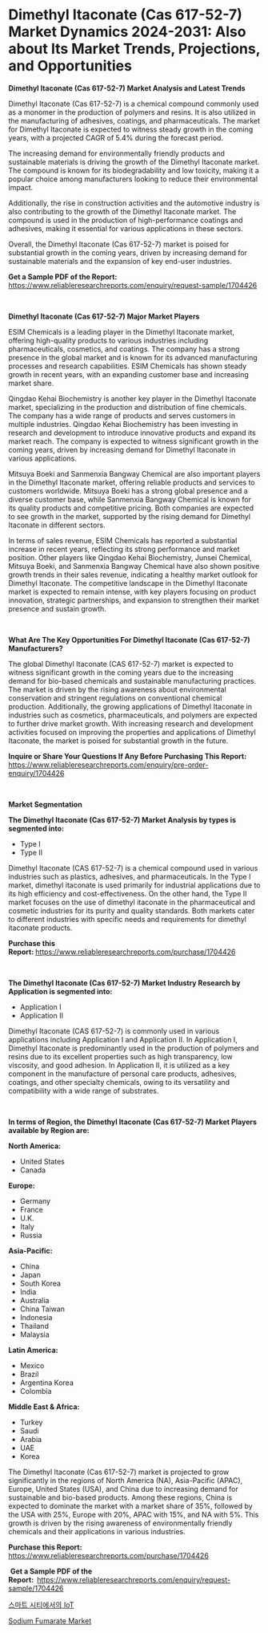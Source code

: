 <p><h1>Dimethyl Itaconate (Cas 617-52-7) Market Dynamics 2024-2031: Also about Its Market Trends, Projections, and Opportunities</h1></p><p><strong>Dimethyl Itaconate (Cas 617-52-7) Market Analysis and Latest Trends</strong></p>
<p><p>Dimethyl Itaconate (Cas 617-52-7) is a chemical compound commonly used as a monomer in the production of polymers and resins. It is also utilized in the manufacturing of adhesives, coatings, and pharmaceuticals. The market for Dimethyl Itaconate is expected to witness steady growth in the coming years, with a projected CAGR of 5.4% during the forecast period.</p><p>The increasing demand for environmentally friendly products and sustainable materials is driving the growth of the Dimethyl Itaconate market. The compound is known for its biodegradability and low toxicity, making it a popular choice among manufacturers looking to reduce their environmental impact.</p><p>Additionally, the rise in construction activities and the automotive industry is also contributing to the growth of the Dimethyl Itaconate market. The compound is used in the production of high-performance coatings and adhesives, making it essential for various applications in these sectors.</p><p>Overall, the Dimethyl Itaconate (Cas 617-52-7) market is poised for substantial growth in the coming years, driven by increasing demand for sustainable materials and the expansion of key end-user industries.</p></p>
<p><strong>Get a Sample PDF of the Report:&nbsp;</strong> <a href="https://www.reliableresearchreports.com/enquiry/request-sample/1704426">https://www.reliableresearchreports.com/enquiry/request-sample/1704426</a></p>
<p>&nbsp;</p>
<p><strong>Dimethyl Itaconate (Cas 617-52-7) Major Market Players</strong></p>
<p><p>ESIM Chemicals is a leading player in the Dimethyl Itaconate market, offering high-quality products to various industries including pharmaceuticals, cosmetics, and coatings. The company has a strong presence in the global market and is known for its advanced manufacturing processes and research capabilities. ESIM Chemicals has shown steady growth in recent years, with an expanding customer base and increasing market share.</p><p>Qingdao Kehai Biochemistry is another key player in the Dimethyl Itaconate market, specializing in the production and distribution of fine chemicals. The company has a wide range of products and serves customers in multiple industries. Qingdao Kehai Biochemistry has been investing in research and development to introduce innovative products and expand its market reach. The company is expected to witness significant growth in the coming years, driven by increasing demand for Dimethyl Itaconate in various applications.</p><p>Mitsuya Boeki and Sanmenxia Bangway Chemical are also important players in the Dimethyl Itaconate market, offering reliable products and services to customers worldwide. Mitsuya Boeki has a strong global presence and a diverse customer base, while Sanmenxia Bangway Chemical is known for its quality products and competitive pricing. Both companies are expected to see growth in the market, supported by the rising demand for Dimethyl Itaconate in different sectors.</p><p>In terms of sales revenue, ESIM Chemicals has reported a substantial increase in recent years, reflecting its strong performance and market position. Other players like Qingdao Kehai Biochemistry, Junsei Chemical, Mitsuya Boeki, and Sanmenxia Bangway Chemical have also shown positive growth trends in their sales revenue, indicating a healthy market outlook for Dimethyl Itaconate. The competitive landscape in the Dimethyl Itaconate market is expected to remain intense, with key players focusing on product innovation, strategic partnerships, and expansion to strengthen their market presence and sustain growth.</p></p>
<p>&nbsp;</p>
<p><strong>What Are The Key Opportunities For Dimethyl Itaconate (Cas 617-52-7) Manufacturers?</strong></p>
<p><p>The global Dimethyl Itaconate (CAS 617-52-7) market is expected to witness significant growth in the coming years due to the increasing demand for bio-based chemicals and sustainable manufacturing practices. The market is driven by the rising awareness about environmental conservation and stringent regulations on conventional chemical production. Additionally, the growing applications of Dimethyl Itaconate in industries such as cosmetics, pharmaceuticals, and polymers are expected to further drive market growth. With increasing research and development activities focused on improving the properties and applications of Dimethyl Itaconate, the market is poised for substantial growth in the future.</p></p>
<p><strong>Inquire or Share Your Questions If Any Before Purchasing This Report:</strong> <a href="https://www.reliableresearchreports.com/enquiry/pre-order-enquiry/1704426">https://www.reliableresearchreports.com/enquiry/pre-order-enquiry/1704426</a></p>
<p>&nbsp;</p>
<p><strong>Market Segmentation</strong></p>
<p><strong>The Dimethyl Itaconate (Cas 617-52-7) Market Analysis by types is segmented into:</strong></p>
<p><ul><li>Type I</li><li>Type II</li></ul></p>
<p><p>Dimethyl Itaconate (CAS 617-52-7) is a chemical compound used in various industries such as plastics, adhesives, and pharmaceuticals. In the Type I market, dimethyl itaconate is used primarily for industrial applications due to its high efficiency and cost-effectiveness. On the other hand, the Type II market focuses on the use of dimethyl itaconate in the pharmaceutical and cosmetic industries for its purity and quality standards. Both markets cater to different industries with specific needs and requirements for dimethyl itaconate products.</p></p>
<p><strong>Purchase this Report:&nbsp;</strong><a href="https://www.reliableresearchreports.com/purchase/1704426">https://www.reliableresearchreports.com/purchase/1704426</a></p>
<p>&nbsp;</p>
<p><strong>The Dimethyl Itaconate (Cas 617-52-7) Market Industry Research by Application is segmented into:</strong></p>
<p><ul><li>Application I</li><li>Application II</li></ul></p>
<p><p>Dimethyl Itaconate (CAS 617-52-7) is commonly used in various applications including Application I and Application II. In Application I, Dimethyl Itaconate is predominantly used in the production of polymers and resins due to its excellent properties such as high transparency, low viscosity, and good adhesion. In Application II, it is utilized as a key component in the manufacture of personal care products, adhesives, coatings, and other specialty chemicals, owing to its versatility and compatibility with a wide range of substrates.</p></p>
<p>&nbsp;</p>
<p><strong>In terms of Region, the Dimethyl Itaconate (Cas 617-52-7) Market Players available by Region are:</strong></p>
<p>
    <p> <strong> North America: </strong>
        <ul>
            <li>United States</li>
            <li>Canada</li>
        </ul>
        </p> 
    <p> <strong> Europe: </strong>
        <ul>
            <li>Germany</li>
            <li>France</li>
            <li>U.K.</li>
            <li>Italy</li>
            <li>Russia</li>
        </ul>
        </p> 
    <p> <strong> Asia-Pacific: </strong>
        <ul>
            <li>China</li>
            <li>Japan</li>
            <li>South Korea</li>
            <li>India</li>
            <li>Australia</li>
            <li>China Taiwan</li>
            <li>Indonesia</li>
            <li>Thailand</li>
            <li>Malaysia</li>
        </ul>
        </p> 
    <p> <strong> Latin America: </strong>
        <ul>
            <li>Mexico</li>
            <li>Brazil</li>
            <li>Argentina Korea</li>
            <li>Colombia</li>
        </ul>
        </p> 
    <p> <strong> Middle East & Africa: </strong>
        <ul>
            <li>Turkey</li>
            <li>Saudi</li>
            <li>Arabia</li>
            <li>UAE</li>
            <li>Korea</li>
        </ul>
    </p>
    </p>
<p><p>The Dimethyl Itaconate (Cas 617-52-7) market is projected to grow significantly in the regions of North America (NA), Asia-Pacific (APAC), Europe, United States (USA), and China due to increasing demand for sustainable and bio-based products. Among these regions, China is expected to dominate the market with a market share of 35%, followed by the USA with 25%, Europe with 20%, APAC with 15%, and NA with 5%. This growth is driven by the rising awareness of environmentally friendly chemicals and their applications in various industries.</p></p>
<p><strong>Purchase this Report: </strong><a href="https://www.reliableresearchreports.com/purchase/1704426">https://www.reliableresearchreports.com/purchase/1704426</a></p>
<p>&nbsp;<strong>Get a Sample PDF of the Report:&nbsp;&nbsp;</strong><a href="https://www.reliableresearchreports.com/enquiry/request-sample/1704426">https://www.reliableresearchreports.com/enquiry/request-sample/1704426</a></p>
<p><strong></strong></p>
<p><p><a href="https://github.com/sougarounis/Market-Research-Report-List-2/blob/main/4534279182130.md">스마트 시티에서의 IoT</a></p><p><a href="https://github.com/Glendatilghmankmgz0rbhwpy/Market-Research-Report-List-1/blob/main/sodium-fumarate-market.md">Sodium Fumarate Market</a></p></p>